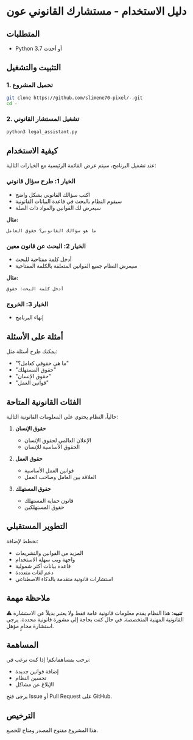# دليل الاستخدام - مستشارك القانوني عون

## المتطلبات
- Python 3.7 أو أحدث

## التثبيت والتشغيل

### 1. تحميل المشروع
```bash
git clone https://github.com/slimene70-pixel/-.git
cd -
```

### 2. تشغيل المستشار القانوني
```bash
python3 legal_assistant.py
```

## كيفية الاستخدام

عند تشغيل البرنامج، سيتم عرض القائمة الرئيسية مع الخيارات التالية:

### الخيار 1: طرح سؤال قانوني
- اكتب سؤالك القانوني بشكل واضح
- سيقوم النظام بالبحث في قاعدة البيانات القانونية
- سيعرض لك القوانين والمواد ذات الصلة

**مثال:**
```
ما هو سؤالك القانوني؟ حقوق العامل
```

### الخيار 2: البحث عن قانون معين
- أدخل كلمة مفتاحية للبحث
- سيعرض النظام جميع القوانين المتعلقة بالكلمة المفتاحية

**مثال:**
```
أدخل كلمة البحث: حقوق
```

### الخيار 3: الخروج
- إنهاء البرنامج

## أمثلة على الأسئلة

يمكنك طرح أسئلة مثل:
- "ما هي حقوقي كعامل؟"
- "حقوق المستهلك"
- "حقوق الإنسان"
- "قوانين العمل"

## الفئات القانونية المتاحة

حالياً، النظام يحتوي على المعلومات القانونية التالية:

1. **حقوق الإنسان**
   - الإعلان العالمي لحقوق الإنسان
   - الحقوق الأساسية للإنسان

2. **حقوق العمل**
   - قوانين العمل الأساسية
   - العلاقة بين العامل وصاحب العمل

3. **حقوق المستهلك**
   - قانون حماية المستهلك
   - حقوق المستهلكين

## التطوير المستقبلي

نخطط لإضافة:
- المزيد من القوانين والتشريعات
- واجهة ويب سهلة الاستخدام
- قاعدة بيانات أكثر شمولية
- دعم لغات متعددة
- استشارات قانونية متقدمة بالذكاء الاصطناعي

## ملاحظة مهمة

⚠️ **تنبيه**: هذا النظام يقدم معلومات قانونية عامة فقط ولا يعتبر بديلاً عن الاستشارة القانونية المهنية المتخصصة. في حال كنت بحاجة إلى مشورة قانونية محددة، يرجى استشارة محامٍ مؤهل.

## المساهمة

نرحب بمساهماتكم! إذا كنت ترغب في:
- إضافة قوانين جديدة
- تحسين النظام
- الإبلاغ عن مشاكل

يرجى فتح Issue أو Pull Request على GitHub.

## الترخيص

هذا المشروع مفتوح المصدر ومتاح للجميع.
